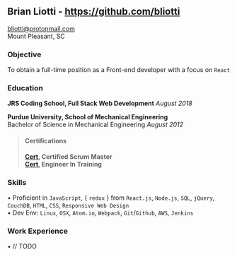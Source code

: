 ## Brian Liotti - https://github.com/bliotti
[bliotti@protonmail.com](mailto:bliotti@protonmail.com)  
Mount Pleasant, SC

### Objective
To obtain a full-time position as a Front-end developer with a focus on `React`

### Education

**JRS Coding School, Full Stack Web Development**
*August 2018*

**Purdue University, School of Mechanical Engineering**  
Bachelor of Science in Mechanical Engineering *August 2012*  

> #### Certifications
> **[Cert](https://www.scrumalliance.org/community/profile/bliotti), Certified Scrum Master**  
> **[Cert](https://mylicense.in.gov/EVerification/Details.aspx?result=1e87820f-f888-49c6-9fa5-556ee3c84d02), Engineer In Training**

### Skills
• Proficient in `JavaScript`, { `redux` } from `React.js`, `Node.js`, `SQL`, `jQuery`, `CouchDB`, `HTML`, `CSS`, `Responsive Web Design`   
• Dev Env: `Linux`, `OSX`, `Atom.io`, `Webpack`, `Git`/`Github`, `AWS`, `Jenkins`  

### Work Experience
• // TODO
